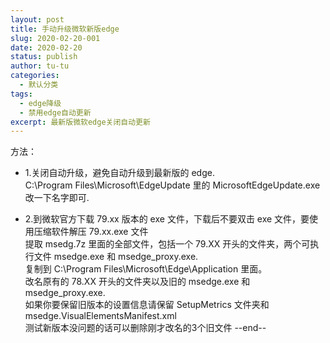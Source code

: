 ```yaml
---
layout: post
title: 手动升级微软新版edge
slug: 2020-02-20-001
date: 2020-02-20
status: publish
author: tu-tu
categories: 
  - 默认分类
tags: 
  - edge降级
  - 禁用edge自动更新
excerpt: 最新版微软edge关闭自动更新
---
```


方法：

- 1.关闭自动升级，避免自动升级到最新版的 edge.  
C:\\Program Files\\Microsoft\\EdgeUpdate 里的 MicrosoftEdgeUpdate.exe 改一下名字即可.

- 2.到微软官方下载 79.xx 版本的 exe 文件，下载后不要双击 exe 文件，要使用压缩软件解压 79.xx.exe 文件  
提取 msedg.7z 里面的全部文件，包括一个 79.XX 开头的文件夹，两个可执行文件 msedge.exe 和 msedge\_proxy.exe.  
复制到 C:\\Program Files\\Microsoft\\Edge\\Application 里面。  
改名原有的 78.XX 开头的文件夹以及旧的 msedge.exe 和 msedge\_proxy.exe.  
如果你要保留旧版本的设置信息请保留 SetupMetrics 文件夹和 msedge.VisualElementsManifest.xml  
测试新版本没问题的话可以删除刚才改名的3个旧文件
--end--
